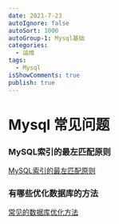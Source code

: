 ```yaml
---
date: 2021-7-23
autoIgnore: false
autoSort: 1000
autoGroup-1: Mysql基础
categories:
  - 运维
tags:
  - Mysql
isShowComments: true
publish: true
---
```


# Mysql 常见问题

### MySQL索引的最左匹配原则

[MySQL索引的最左匹配原则](https://blog.csdn.net/qq_39390545/article/details/108540362#commentBox)

### 有哪些优化数据库的方法

[常见的数据库优化方法](https://www.zhihu.com/question/36431635)
